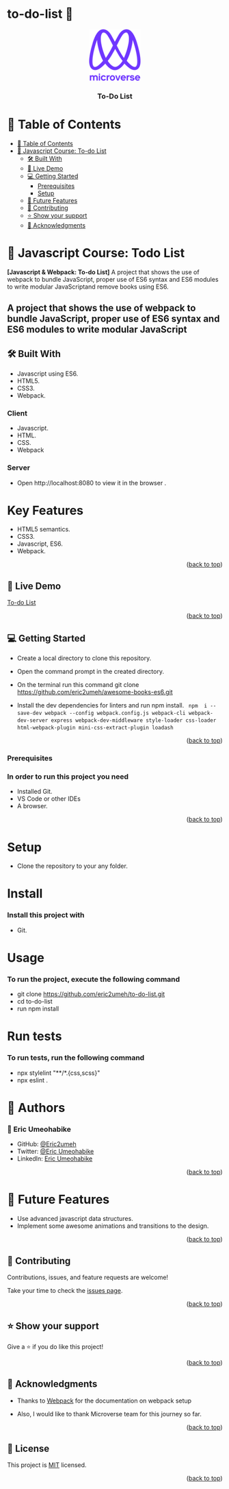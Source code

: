 # to-do-list 📝

<a name="readme-top"></a>

<div align="center">

  <img src="murple_logo.png" alt="logo" width="120"  height="auto"/>
  <br/>

  <h3><b>To-Do List</b></h3>

</div>

<!-- TABLE OF CONTENTS -->

# 📗 Table of Contents

- [📗 Table of Contents](#-table-of-contents)
- [📖 Javascript Course: To-do List ](#javascript-course-to-do-list)
  - [🛠 Built With ](#-built-with-)
  - [🚀 Live Demo ](#-live-demo-)
  - [💻 Getting Started ](#-getting-started-)
    - [Prerequisites](#prerequisites)
    - [Setup](#setup)
  - [🔭 Future Features ](#-future-features-)
  - [🤝 Contributing ](#-contributing-)
  - [⭐️ Show your support ](#️-show-your-support-)
  - [🙏 Acknowledgments ](#-acknowledgments-)

<!-- PROJECT DESCRIPTION -->

# 📖 Javascript Course: Todo List <a name="about-project"></a>

**[Javascript & Webpack: To-do List]** A project that shows the use of webpack to bundle JavaScript, proper use of ES6 syntax and ES6 modules to write modular JavaScriptand remove books using ES6.
## A project that shows the use of webpack to bundle JavaScript, proper use of ES6 syntax and ES6 modules to write modular JavaScript

## 🛠 Built With <a name="built-with"></a>

- Javascript using ES6.
- HTML5.
- CSS3.
- Webpack.

### Client

- Javascript.
- HTML.
- CSS.
- Webpack

### Server

- Open http://localhost:8080 to view it in the browser .

# Key Features

- HTML5 semantics.
- CSS3.
- Javascript, ES6.
- Webpack.

<p align="right">(<a href="#readme-top">back to top</a>)</p>

## 🚀 Live Demo <a name="live-demo"></a>

[To-do List](https://eric2umeh.github.io/to-do-list/dist)

<p align="right">(<a href="#readme-top">back to top</a>)</p>


## 💻 Getting Started <a name="getting-started"></a>

- Create a local directory to clone this repository.

- Open the command prompt in the created directory.

- On the terminal run this command git clone https://github.com/eric2umeh/awesome-books-es6.git

- Install the dev dependencies for linters and run npm install. ``` npm  i --save-dev webpack --config webpack.config.js webpack-cli webpack-dev-server express webpack-dev-middleware style-loader css-loader html-webpack-plugin mini-css-extract-plugin loadash```

<p align="right">(<a href="#readme-top">back to top</a>)</p>

### Prerequisites

### In order to run this project you need

- Installed Git.
- VS Code or other IDEs
- A browser.

<p align="right">(<a href="#readme-top">back to top</a>)</p>

# Setup

- Clone the repository to your any folder.

# Install

### Install this project with

- Git.

# Usage

### To run the project, execute the following command

- git clone <https://github.com/eric2umeh/to-do-list.git>
- cd to-do-list
- run npm install

# Run tests

### To run tests, run the following command

- npx stylelint "**/*.{css,scss}"
- npx eslint .

# 👥 Authors

### 👤 Eric Umeohabike

- GitHub: [@Eric2umeh](https://github.com/eric2umeh)
- Twitter: [@Eric Umeohabike](https://twitter.com/king_eric_)
- LinkedIn: [Eric Umeohabike](https://www.linkedin.com/in/eric-umeohabike-4a510ba4/)

<p align="right">(<a href="#readme-top">back to top</a>)</p>

# 🔭 Future Features <a name="future-features"></a>

- Use advanced javascript data structures.
- Implement some awesome animations and transitions to the design.

<p align="right">(<a href="#readme-top">back to top</a>)</p>

## 🤝 Contributing <a name="contributing"></a>

Contributions, issues, and feature requests are welcome!

Take your time to check the [issues page](https://github.com/eric2umeh/to-do-list/issues).

<p align="right">(<a href="#readme-top">back to top</a>)</p>

## ⭐️ Show your support <a name="support"></a>

Give a ⭐️ if you do like this project!

<p align="right">(<a href="#readme-top">back to top</a>)</p>

## 🙏 Acknowledgments <a name="acknowledgements"></a>

- Thanks to [Webpack](https://webpack.js.org/guides/getting-started/#basic-setup) for the documentation on webpack setup

- Also, I would like to thank Microverse team for this journey so far.

<p align="right">(<a href="#readme-top">back to top</a>)</p>

<!-- LICENSE -->

## 📝 License <a name="license"></a>

This project is [MIT](./MIT.md) licensed.

<p align="right">(<a href="#readme-top">back to top</a>)</p>

